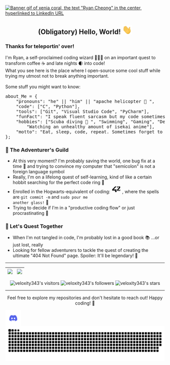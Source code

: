 <p dir="auto">
	<a href="https://www.linkedin.com/in/ryan-cheong-807b90265/" rel="nofollow">
		<img src="/img/coral_intro.gif?raw=true" alt="Banner gif of xenia coral, the text &quot;Ryan Cheong&quot; in the center, hyperlinked to LinkedIn URL" width="1000">
	</a>
</p>

## <p align="center">(Obligatory) Hello, World! <img src="/img/wave.gif?raw=true" width="30px"></p>
### Thanks for teleportin' over!<br>
I'm Ryan, a self-proclaimed coding wizard 🧙‍♂️✨ on an important quest to transform coffee ☕ and late nights 🌒 into code!<br>
What you see here is the place where I open-source some cool stuff while trying my utmost not to break anything important.<br>
<br>
Some stuff you might want to know:<br>

<pre>
about_Me = {
	"pronouns": "he" || "him" || "apache helicopter 🚁 ",
	"code": ["C", "Python"],
	"tools": ["Git", "Visual Studio Code", "PyCharm"],
	"funFact": "I speak fluent sarcasm but my code sometimes speaks in tongues",
	"hobbies": ["Scuba diving 🤿 ", "Swimming", "Gaming", "Debugging", 
		"Watching an unhealthy amount of isekai anime"],
	"motto": "Eat, sleep, code, repeat. Sometimes forget to eat and sleep.",
};
</pre>

### 📜 The Adventurer's Guild<br>
- At this very moment? I'm probably saving the world, one bug fix at a time 🐛 and trying to convince my computer that "semicolon" is not a foreign language symbol<br>
- Really, I'm on a lifelong quest of self-learning, kind of like a certain hobbit searching for the perfect code ring 💍<br>
- Enrolled in the Hogwarts-equivalent of coding: <a href="https://42kl.edu.my/"><img src="/img/42.jpg?raw=true" alt="42 School"></a> , where the spells are <code>git commit -m</code> and <code>sudo pour me another glass!</code> 🥂<br>
- Trying to decide if I'm in a "productive coding flow" or just procrastinating 🤔<br>

### 💬 Let's Quest Together<br>
- When I'm not tangled in code, I'm probably lost in a good book 📚 ...or just lost, really<br>
- Looking for fellow adventurers to tackle the quest of creating the ultimate "404 Not Found" page. Spoiler: It'll be legendary! 🏰<br>
<hr>
<table>
	<thead>
		<tr>
			<th align="center">
				<a href="https://github.com/veloxity343?tab=repositories">
					<img src="https://github-readme-stats.vercel.app/api?username=veloxity343&theme=tokyonight&show_icons=true&hide_border=true&count_private=true" style="max-width: 100%;">
				</a>
			</th>
			<th align="center">
				<a href="https://github.com/veloxity343?tab=repositories">
					<img src="https://github-readme-stats.vercel.app/api/top-langs/?username=veloxity343&theme=tokyonight&show_icons=true&hide_border=true&layout=compact" width="400">
				</a>
			</th>
		</tr>
	</thead>
</table>
<p align="center" dir="auto">
	<img alt="veloxity343's visitors" src="https://komarev.com/ghpvc/?username=veloxity343&amp;color=blue&amp;style=flat&amp;label=visitors" data-canonical-src="https://komarev.com/ghpvc/?username=veloxity343&amp;color=blue&amp;style=flat&amp;label=visitors" style="max-width: 100%;">
	<img alt="veloxity343's followers" src="https://img.shields.io/github/followers/veloxity343?color=blue" data-canonical-src="https://img.shields.io/github/followers/veloxity343?color=blue" style="max-width: 100%;">
	<img alt="veloxity343's stars" src="https://img.shields.io/github/stars/veloxity343?color=blue" data-canonical-src="https://img.shields.io/github/stars/veloxity343?color=blue" style="max-width: 100%;">
</p>
<hr>
<p align="center">
	Feel free to explore my repositories and don't hesitate to reach out! Happy coding! 🎉
</p>
<a href="https://discordapp.com/users/247156811109629954/" rel="nofollow">
	<img align="left" alt="“Ryan’s Discord" width="50px" src="/img/discord.png?raw=true" style="max-width: 100%;">
</a>

<picture>
  <source media="(prefers-color-scheme: dark)" srcset="https://raw.githubusercontent.com/veloxity343/veloxity343/output/github-contribution-grid-snake-dark.svg">
  <source media="(prefers-color-scheme: light)" srcset="https://raw.githubusercontent.com/veloxity343/veloxity343/output/github-contribution-grid-snake.svg">
  <img alt="github contribution grid snake animation" src="https://raw.githubusercontent.com/veloxity343/veloxity343/output/github-contribution-grid-snake.svg">
</picture>
